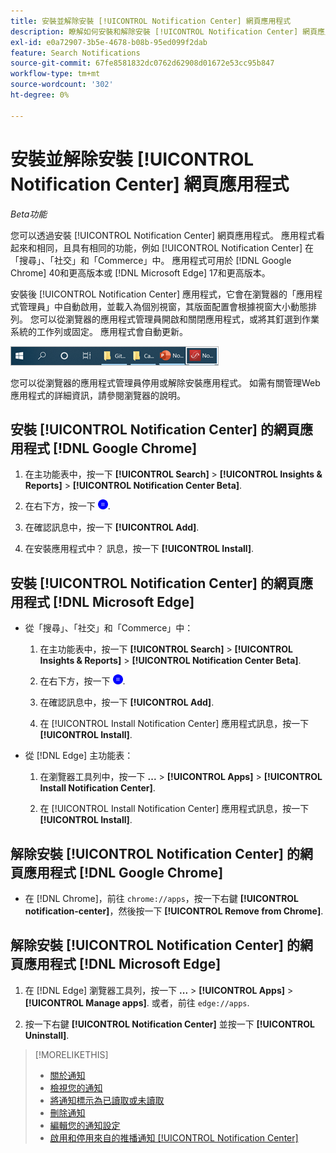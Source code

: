 ```yaml
---
title: 安裝並解除安裝 [!UICONTROL Notification Center] 網頁應用程式
description: 瞭解如何安裝和解除安裝 [!UICONTROL Notification Center] 網頁應用程式。
exl-id: e0a72907-3b5e-4678-b08b-95ed099f2dab
feature: Search Notifications
source-git-commit: 67fe8581832dc0762d62908d01672e53cc95b847
workflow-type: tm+mt
source-wordcount: '302'
ht-degree: 0%

---
```


# 安裝並解除安裝 [!UICONTROL Notification Center] 網頁應用程式

*Beta功能*

您可以透過安裝 [!UICONTROL Notification Center] 網頁應用程式。 應用程式看起來和相同，且具有相同的功能，例如 [!UICONTROL Notification Center] 在「搜尋」、「社交」和「Commerce」中。 應用程式可用於 [!DNL Google Chrome] 40和更高版本或 [!DNL Microsoft Edge] 17和更高版本。

安裝後 [!UICONTROL Notification Center] 應用程式，它會在瀏覽器的「應用程式管理員」中自動啟用，並載入為個別視窗，其版面配置會根據視窗大小動態排列。 您可以從瀏覽器的應用程式管理員開啟和關閉應用程式，或將其釘選到作業系統的工作列或固定。 應用程式會自動更新。

![Microsoft Windows工作列中的「通知中心」圖示](/help/search-social-commerce/assets/windows-taskbar.png "Microsoft Windows工作列中的「通知中心」圖示")

您可以從瀏覽器的應用程式管理員停用或解除安裝應用程式。 如需有關管理Web應用程式的詳細資訊，請參閱瀏覽器的說明。

## 安裝 [!UICONTROL Notification Center] 的網頁應用程式 [!DNL Google Chrome]

1. 在主功能表中，按一下 **[!UICONTROL Search]** > **[!UICONTROL Insights & Reports]** > **[!UICONTROL Notification Center Beta]**.

1. 在右下方，按一下 ![安裝通知中心Web應用程式](/help/search-social-commerce/assets/notifications-install-app.png "安裝通知中心Web應用程式").

1. 在確認訊息中，按一下 **[!UICONTROL Add]**.

1. 在安裝應用程式中？ 訊息，按一下 **[!UICONTROL Install]**.

## 安裝 [!UICONTROL Notification Center] 的網頁應用程式 [!DNL Microsoft Edge]

* 從「搜尋」、「社交」和「Commerce」中：

   1. 在主功能表中，按一下 **[!UICONTROL Search]** > **[!UICONTROL Insights & Reports]** > **[!UICONTROL Notification Center Beta]**.

   1. 在右下方，按一下 ![安裝通知中心Web應用程式](/help/search-social-commerce/assets/notifications-install-app.png "安裝通知中心Web應用程式").

   1. 在確認訊息中，按一下 **[!UICONTROL Add]**.

   1. 在 [!UICONTROL Install Notification Center] 應用程式訊息，按一下 **[!UICONTROL Install]**.

* 從 [!DNL Edge] 主功能表：

   1. 在瀏覽器工具列中，按一下 **...** > **[!UICONTROL Apps]** > **[!UICONTROL Install Notification Center]**.

   1. 在 [!UICONTROL Install Notification Center] 應用程式訊息，按一下 **[!UICONTROL Install]**.

## 解除安裝 [!UICONTROL Notification Center] 的網頁應用程式 [!DNL Google Chrome]

* 在 [!DNL Chrome]，前往 `chrome://apps`，按一下右鍵 **[!UICONTROL notification-center]**，然後按一下 **[!UICONTROL Remove from Chrome]**.

## 解除安裝 [!UICONTROL Notification Center] 的網頁應用程式 [!DNL Microsoft Edge]

1. 在 [!DNL Edge] 瀏覽器工具列，按一下 **...** > **[!UICONTROL Apps]** > **[!UICONTROL Manage apps]**. 或者，前往 `edge://apps`.

1. 按一下右鍵 **[!UICONTROL Notification Center]** 並按一下 **[!UICONTROL Uninstall]**.

>[!MORELIKETHIS]
>
>* [關於通知](/help/search-social-commerce/notifications/notification-about.md)
>* [檢視您的通知](notification-view.md)
>* [將通知標示為已讀取或未讀取](notification-mark-read-unread.md)
>* [刪除通知](notification-delete.md)
>* [編輯您的通知設定](notification-edit.md)
>* [啟用和停用來自的推播通知 [!UICONTROL Notification Center]](notifications-push-enable-disable.md)

